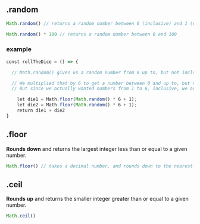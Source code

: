 ## .random

```js
Math.random() // returns a random number between 0 (inclusive) and 1 (exclusive).
```

```js
Math.random() * 100 // returns a random number between 0 and 100
```

### example

```js
const rollTheDice = () => {

  // Math.random() gives us a random number from 0 up to, but not including, 1

  // We multiplied that by 6 to get a number between 0 and up to, but not including, 6
  // But since we actually wanted numbers from 1 to 6, inclusive, we added 1

    let die1 = Math.floor(Math.random() * 6 + 1);
    let die2 = Math.floor(Math.random() * 6 + 1);
    return die1 + die2
}
```

## .floor
**Rounds down** and returns the largest integer less than or equal to a given number.
```js
Math.floor() // takes a decimal number, and rounds down to the nearest whole number
```

## .ceil
**Rounds up** and returns the smaller integer greater than or equal to a given number.
```js
Math.ceil()
```